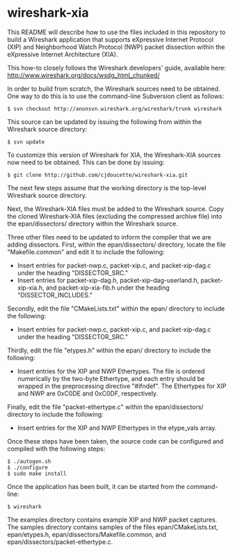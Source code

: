 wireshark-xia
=============

This README will describe how to use the files included in this repository to build a Wireshark application that supports eXpressive Internet Protocol (XIP) and Neighborhood Watch Protocol (NWP) packet dissection within the eXpressive Internet Architecture (XIA).

This how-to closely follows the Wireshark developers' guide, available here: http://www.wireshark.org/docs/wsdg_html_chunked/

In order to build from scratch, the Wireshark sources need to be obtained. One way to do this is to use the command-line Subversion client as follows:

	$ svn checkout http://anonsvn.wireshark.org/wireshark/trunk wireshark

This source can be updated by issuing the following from within the Wireshark source directory:

	$ svn update

To customize this version of Wireshark for XIA, the Wireshark-XIA sources now need to be obtained. This can be done by issuing:

	$ git clone http://github.com/cjdoucette/wireshark-xia.git

The next few steps assume that the working directory is the top-level Wireshark source directory.

Next, the Wireshark-XIA files must be added to the Wireshark source. Copy the cloned Wireshark-XIA files (excluding the compressed archive file) into the epan/dissectors/ directory within the Wireshark source. 

Three other files need to be updated to inform the compiler that we are adding dissectors. First, within the epan/dissectors/ directory, locate the file "Makefile.common" and edit it to include the following:

* Insert entries for packet-nwp.c, packet-xip.c, and packet-xip-dag.c under the heading "DISSECTOR_SRC."
* Insert entries for packet-xip-dag.h, packet-xip-dag-userland.h, packet-xip-xia.h, and packet-xip-xia-fib.h under the heading "DISSECTOR_INCLUDES."

Secondly, edit the file "CMakeLists.txt" within the epan/ directory to include the following:

* Insert entries for packet-nwp.c, packet-xip.c, and packet-xip-dag.c under the heading "DISSECTOR_SRC."

Thirdly, edit the file "etypes.h" within the epan/ directory to include the following:

* Insert entries for the XIP and NWP Ethertypes. The file is ordered numerically by the two-byte Ethertype, and each entry should be wrapped in the preprocessing directive "#ifndef". The Ethertypes for XIP and NWP are 0xC0DE and 0xC0DF, respectively.

Finally, edit the file "packet-ethertype.c" within the epan/dissectors/ directory to include the following:

* Insert entries for the XIP and NWP Ethertypes in the etype_vals array.

Once these steps have been taken, the source code can be configured and compiled with the following steps:

	$ ./autogen.sh
	$ ./configure
	$ sudo make install

Once the application has been built, it can be started from the command-line:

	$ wireshark

The examples directory contains example XIP and NWP packet captures. The samples directory contains samples of the files epan/CMakeLists.txt, epan/etypes.h, epan/dissectors/Makefile.common, and epan/dissectors/packet-ethertype.c.

